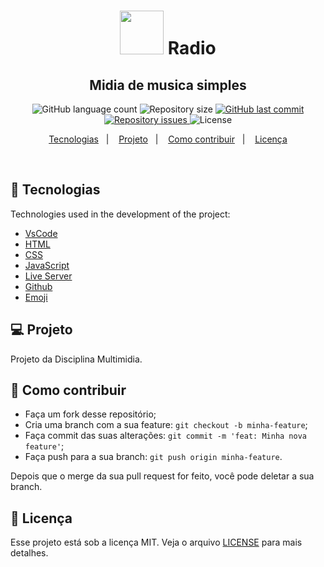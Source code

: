 <h1 align="center" >
<img alt="" title="" src="https://cdn.icon-icons.com/icons2/572/PNG/512/1457055658_App_Development_icon-icons.com_54712.png" width="70" />
Radio
  <!-- trocar: 'você pode colocar uma imagem (logo) que represente seu projeto (visualmente) -->
</h1>

<h2 align="center">Midia de musica simples</h2>

<p align="center">
  <img alt="GitHub language count" src="https://img.shields.io/github/languages/count/Sthaynny/Radio">
  

  <img alt="Repository size" src="https://img.shields.io/github/repo-size/Sthaynny/Radio">
  

  <a href="https://github.com/Sthaynny/Radio/commits/master">
  <!-- -->
    <img alt="GitHub last commit" src="https://img.shields.io/github/last-commit/Sthaynny/Radio">
    
  </a>

  <a href="https://github.com/Sthaynny/Radio">
   <!-- -->
    <img alt="Repository issues" src="https://img.shields.io/github/issues/Sthaynny/Radio">
     

  </a>

  <img alt="License" src="https://img.shields.io/badge/license-MIT-brightgreen">
</p>

<p align="center">
  <a href="#bookmark_tabs-tecnologias">Tecnologias</a>&nbsp;&nbsp;&nbsp;|&nbsp;&nbsp;&nbsp;
  <a href="#-projeto">Projeto</a>&nbsp;&nbsp;&nbsp;|&nbsp;&nbsp;&nbsp;
  <a href="#-como-contribuir">Como contribuir</a>&nbsp;&nbsp;&nbsp;|&nbsp;&nbsp;&nbsp;
  <a href="#memo-licença">Licença</a>
</p>

<br>

## :bookmark_tabs: Tecnologias

Technologies used in the development of the project:

- [VsCode](https://code.visualstudio.com/)
- [HTML](https://devdocs.io/html/)
- [CSS](https://devdocs.io/css/)
- [JavaScript](https://devdocs.io/javascript/)
- [Live Server](https://marketplace.visualstudio.com/items?itemName=ritwickdey.LiveServer)
- [Github](https://github.com)
- [Emoji](https://gist.github.com/rxaviers/7360908)

## 💻 Projeto

Projeto da Disciplina Multimidia.

## 🤔 Como contribuir

- Faça um fork desse repositório;
- Cria uma branch com a sua feature: `git checkout -b minha-feature`;
- Faça commit das suas alterações: `git commit -m 'feat: Minha nova feature'`;
- Faça push para a sua branch: `git push origin minha-feature`.

Depois que o merge da sua pull request for feito, você pode deletar a sua branch.

## :memo: Licença

Esse projeto está sob a licença MIT. Veja o arquivo [LICENSE](LICENSE.md) para mais detalhes.
